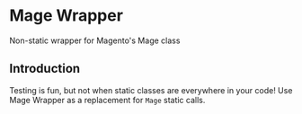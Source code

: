 # Mage Wrapper
Non-static wrapper for Magento's Mage class

## Introduction

Testing is fun, but not when static classes are everywhere in your code! Use Mage Wrapper as a replacement for `Mage` static calls.
